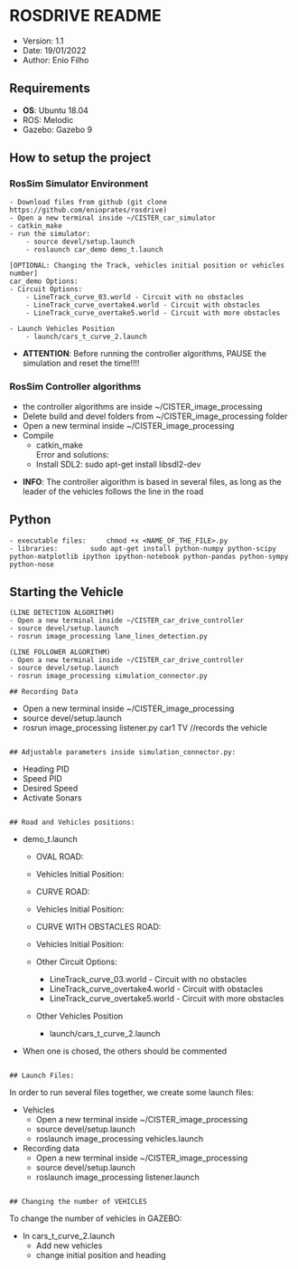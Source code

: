 # ROSDRIVE README
* Version: 	1.1
* Date:		19/01/2022
* Author: 	Enio Filho

## Requirements
* **OS**: Ubuntu 18.04
* ROS: Melodic
* Gazebo: Gazebo 9

## How to setup the project 

### RosSim Simulator Environment
````
- Download files from github (git clone https://github.com/enioprates/rosdrive)
- Open a new terminal inside ~/CISTER_car_simulator
- catkin_make
- run the simulator: 
	- source devel/setup.launch
	- roslaunch car_demo demo_t.launch
````
````
[OPTIONAL: Changing the Track, vehicles initial position or vehicles number]
car_demo Options:
- Circuit Options:
	- LineTrack_curve_03.world - Circuit with no obstacles
	- LineTrack_curve_overtake4.world - Circuit with obstacles
	- LineTrack_curve_overtake5.world - Circuit with more obstacles

- Launch Vehicles Position
	- launch/cars_t_curve_2.launch

````

* **ATTENTION**: Before running the controller algorithms, PAUSE the simulation and reset the time!!!!


### RosSim Controller algorithms
- the controller algorithms are inside ~/CISTER_image_processing
- Delete build and devel folders from ~/CISTER_image_processing folder
- Open a new terminal inside ~/CISTER_image_processing
- Compile
	- catkin_make		
	Error and solutions:
	- Install SDL2:	sudo apt-get install libsdl2-dev

* **INFO**: The controller algorithm is based in several files, as long as the leader of the vehicles follows the line in the road

## Python 
````
- executable files: 	chmod +x <NAME_OF_THE_FILE>.py
- libraries:		sudo apt-get install python-numpy python-scipy python-matplotlib ipython ipython-notebook python-pandas python-sympy python-nose
````

## Starting the Vehicle
````
(LINE DETECTION ALGORITHM)
- Open a new terminal inside ~/CISTER_car_drive_controller
- source devel/setup.launch
- rosrun image_processing lane_lines_detection.py
````
````
(LINE FOLLOWER ALGORITHM)
- Open a new terminal inside ~/CISTER_car_drive_controller
- source devel/setup.launch
- rosrun image_processing simulation_connector.py
````

````
## Recording Data
````
- Open a new terminal inside ~/CISTER_image_processing
- source devel/setup.launch
- rosrun image_processing listener.py car1 TV     //records the vehicle

````

## Adjustable parameters inside simulation_connector.py:
````
- Heading PID
- Speed PID 
- Desired Speed
- Activate Sonars
````

## Road and Vehicles positions:
````
- demo_t.launch
	- OVAL ROAD: <arg name="world_name" value="$(find car_demo)/worlds/LineTrack_oval2.world"/>
	- Vehicles Initial Position: <include file="$(find car_demo)/launch/cars_t_oval.launch"/>
	
	- CURVE ROAD: <arg name="world_name" value="$(find car_demo)/worlds/LineTrack_curve_03.world"/>
	- Vehicles Initial Position: <include file="$(find car_demo)/launch/cars_t_curve.launch"/>
	
	- CURVE WITH OBSTACLES ROAD: <arg name="world_name" value="$(find car_demo)/worlds/LineTrack_curve_extreme2.world"/>
	- Vehicles Initial Position: <include file="$(find car_demo)/launch/cars_t_curve.launch"/>
	
	- Other Circuit Options:
		- LineTrack_curve_03.world - Circuit with no obstacles
		- LineTrack_curve_overtake4.world - Circuit with obstacles
		- LineTrack_curve_overtake5.world - Circuit with more obstacles

	- Other Vehicles Position
		- launch/cars_t_curve_2.launch

- When one is chosed, the others should be commented
````

## Launch Files:
````
In order to run several files together, we create some launch files:
- Vehicles
	- Open a new terminal inside ~/CISTER_image_processing
	- source devel/setup.launch
	- roslaunch image_processing vehicles.launch
- Recording data
	- Open a new terminal inside ~/CISTER_image_processing
	- source devel/setup.launch
	- roslaunch image_processing listener.launch
````

## Changing the number of VEHICLES
````
To change the number of vehicles in GAZEBO:
- In cars_t_curve_2.launch
	- Add new vehicles
	- change initial position and heading
````
